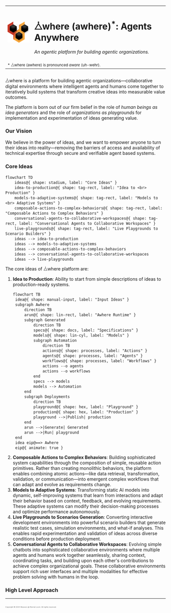 <div style="display: flex; flex-direction: column;">
    <table align="center">
        <tr>
            <td>
                <img src="./public/assets/logos/awhere.svg" alt="⧊where Logo" width="100"/>
            </td>
            <td>
                <h1>⧊where (awhere)<sup>*</sup>: Agents Anywhere</h1>
                <p><em>An agentic platform for building agentic organizations.</em></p>
            </td>
        </tr>
        <tr>
            <td colspan="2">
                <sub>* ⧊where (awhere) is pronounced <i>aware</i> (uh-wehr).</sub>
            </td>
        </tr>
    </table>
</div>

<!--
Badges to be added here.
-->

⧊where is a platform for building agentic organizations—collaborative digital environments where intelligent agents and humans come together to iteratively build systems that transform creative ideas into measurable value outcomes.

The platform is born out of our firm belief in the role of _human beings as idea generators_ and the role of _organizations as playgrounds_ for implementation and experimentation of ideas generating value.

### Our Vision

We believe in the power of ideas, and we want to empower anyone to turn their ideas into reality—removing the barriers of access and availability of technical expertise through secure and verifiable agent based systems.

### Core Ideas

```mermaid
flowchart TD
    ideas@{ shape: stadium, label: "Core Ideas" }
    idea-to-production@{ shape: tag-rect, label: "Idea to <br> Production" }
    models-to-adaptive-systems@{ shape: tag-rect, label: "Models to <br> Adaptive Systems" }
    composable-actions-to-complex-behaviors@{ shape: tag-rect, label: "Composable Actions to Complex Behaviors" }
    conversational-agents-to-collaborative-workspaces@{ shape: tag-rect, label: "Conversational Agents to Collaborative Workspaces" }
    live-playgrounds@{ shape: tag-rect, label: "Live Playgrounds to Scenario Builders" }
    ideas --> idea-to-production
    ideas --> models-to-adaptive-systems
    ideas --> composable-actions-to-complex-behaviors
    ideas --> conversational-agents-to-collaborative-workspaces
    ideas --> live-playgrounds
```

The core ideas of ⧊where platform are:

1. **Idea to Production**: Ability to start from simple descriptions of ideas to production-ready systems.
   ```mermaid
   flowchart TB
    idea@{ shape: manual-input, label: "Input Ideas" }
    subgraph Awhere
        direction TB
        arun@{ shape: lin-rect, label: "Awhere Runtime" }
        subgraph Generated
            direction TB
            specs@{ shape: docs, label: "Specifications" }
            models@{ shape: lin-cyl, label: "Models" }
            subgraph Automation
                direction TB
                actions@{ shape: processes, label: "Actions" }
                agents@{ shape: processes, label: "Agents" }
                workflows@{ shape: processes, label: "Workflows" }
                actions --o agents
                actions --o workflows
            end
            specs --> models
            models --> Automation
        end
        subgraph Deployments
            direction TB
            playground@{ shape: hex, label: "Playground" }
            production@{ shape: hex, label: "Production" }
            playground -->|Publish| production
        end
        arun -->|Generate| Generated
        arun -->|Run| playground
    end
    idea eip@==> Awhere
    eip@{ animate: true }
   ```
2. **Composable Actions to Complex Behaviors**: Building sophisticated system capabilities through the composition of simple, reusable action primitives. Rather than creating monolithic behaviors, the platform enables combining atomic actions—like data retrieval, transformation, validation, or communication—into emergent complex workflows that can adapt and evolve as requirements change.
3. **Models to Adaptive Systems**: Transforming static AI models into dynamic, self-improving systems that learn from interactions and adapt their behavior based on context, feedback, and evolving requirements. These adaptive systems can modify their decision-making processes and optimize performance autonomously.
4. **Live Playgrounds to Scenarios Generation**: Converting interactive development environments into powerful scenario builders that generate realistic test cases, simulation environments, and what-if analyses. This enables rapid experimentation and validation of ideas across diverse conditions before production deployment.
5. **Conversational Agents to Collaborative Workspaces**: Evolving simple chatbots into sophisticated collaborative environments where multiple agents and humans work together seamlessly, sharing context, coordinating tasks, and building upon each other's contributions to achieve complex organizational goals. These collaborative environments support rich user interfaces and multiple modalities for effective problem solving with humans in the loop.

### High Level Approach

---

<span style="font-size:4pt; color: #666;">Copyright &copy; 2025 Weavers @ Eternal Loom. All rights reserved.</span>
